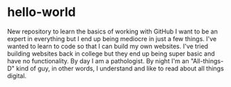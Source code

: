 # hello-world
New repository to learn the basics of working with GitHub 
I want to be an expert in everything but I end up being mediocre in just a few things.  I've wanted to learn to code so that I can build my own websites.  I've tried building websites back in college but they end up being super basic and have no functionality.  By day I am a pathologist.  By night I'm an "All-things-D" kind of guy, in other words, I understand and like to read about all things digital.  
